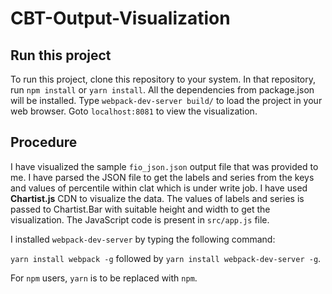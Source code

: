 # CBT-Output-Visualization
 ## Run this project
 To run this project, clone this repository to your system. In that repository, run `npm install` or `yarn install`. All the dependencies from package.json will be installed. 
 Type `webpack-dev-server build/` to load the project in your web browser. Goto `localhost:8081` to view the visualization.
 ## Procedure
 I have visualized the sample `fio_json.json` output file that was provided to me. I have parsed the JSON file to get the labels and series from the keys and values of percentile
 within clat which is under write job. I have used **Chartist.js** CDN to visualize the data. The values of labels and series is passed to Chartist.Bar with suitable height and width to get
 the visualization. The JavaScript code is present in `src/app.js` file.
 
 I installed `webpack-dev-server` by typing the following command:
 
 `yarn install webpack -g` followed by `yarn install webpack-dev-server -g`. 
 
 For `npm` users, `yarn` is to be replaced with `npm`.  
